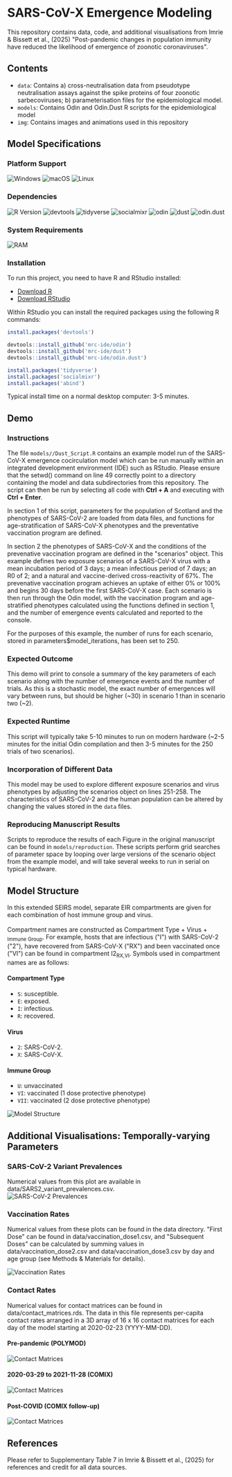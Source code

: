 # SARS-CoV-X Emergence Modeling
This repository contains data, code, and additional visualisations from Imrie & Bissett et al., (2025) "Post-pandemic changes in population immunity have reduced the likelihood of emergence of zoonotic coronaviruses".

## Contents
- `data`: Contains a) cross-neutralisation data from pseudotype neutralisation assays against the spike proteins of four zoonotic sarbecoviruses; b) parameterisation files for the epidemiological model.
- `models`: Contains Odin and Odin.Dust R scripts for the epidemiological model
- `img`: Contains images and animations used in this repository

## Model Specifications
### Platform Support
![Windows](https://img.shields.io/badge/platform-Windows-blue?logo=windows)
![macOS](https://img.shields.io/badge/platform-macOS-black?logo=apple)
![Linux](https://img.shields.io/badge/platform-Linux-yellowgreen?logo=linux)

### Dependencies
![R Version](https://img.shields.io/badge/R-4.5.0-blue)
![devtools](https://img.shields.io/badge/devtools-2.4.5-ff69b4)
![tidyverse](https://img.shields.io/badge/tidyverse-2.0.0-blue)
![socialmixr](https://img.shields.io/badge/socialmixr-0.4.0-lightgreen)
![odin](https://img.shields.io/badge/odin-1.5.11-yellow)
![dust](https://img.shields.io/badge/dust-0.15.3-orange)
![odin.dust](https://img.shields.io/badge/odin.dust-0.3.13-red)

### System Requirements
![RAM](https://img.shields.io/badge/minimum%20RAM-8GB-important)

### Installation

To run this project, you need to have R and RStudio installed:

- [Download R](https://cran.r-project.org/)
- [Download RStudio](https://posit.co/download/rstudio-desktop/)

Within RStudio you can install the required packages using the following R commands:

```r
install.packages('devtools')

devtools::install_github('mrc-ide/odin')
devtools::install_github('mrc-ide/dust')
devtools::install_github('mrc-ide/odin.dust')

install.packages('tidyverse')
install.packages('socialmixr')
install.packages('abind')
```

Typical install time on a normal desktop computer: 3-5 minutes.

## Demo
### Instructions
The file `models//Dust_Script.R` contains an example model run of the SARS-CoV-X emergence cocirculation model which can be run manually within an integrated development environment (IDE) such as RStudio. Please ensure that the setwd() command on line 49 correctly point to a directory containing the model and data subdirectories from this repository. The script can then be run by selecting all code with **Ctrl + A** and executing  with **Ctrl + Enter**.

In section 1 of this script, parameters for the population of Scotland and the phenotypes of SARS-CoV-2 are loaded from data files, and functions for age-stratification of SARS-CoV-X phenotypes and the preventative vaccination program are defined.

In section 2 the phenotypes of SARS-CoV-X and the conditions of the prevenative vaccination program are defined in the "scenarios" object. This example defines two exposure scenarios of a SARS-CoV-X virus with a mean incubation period of 3 days; a mean infectious period of 7 days; an R0 of 2; and a natural and vaccine-derived cross-reactivity of 67%. The prevenative vaccination program achieves an uptake of either 0% or 100% and begins 30 days before the first SARS-CoV-X case. Each scenario is then run through the Odin model, with the vaccination program and age-stratified phenotypes calculated using the functions defined in section 1, and the number of emergence events calculated and reported to the console.

For the purposes of this example, the number of runs for each scenario, stored in parameters$model_iterations, has been set to 250.

### Expected Outcome
This demo will print to console a summary of the key parameters of each scenario along with the number of emergence events and the number of trials. As this is a stochastic model, the exact number of emergences will vary between runs, but should be higher (~30) in scenario 1 than in scenario two (~2).

### Expected Runtime
This script will typically take 5-10 minutes to run on modern hardware (~2-5 minutes for the initial Odin compilation and then 3-5 minutes for the 250 trials of two scenarios).

### Incorporation of Different Data
This model may be used to explore different exposure scenarios and virus phenotypes by adjusting the scenarios object on lines 251-258. The characteristics of SARS-CoV-2 and the human population can be altered by changing the values stored in the `data` files.

### Reproducing Manuscript Results
Scripts to reproduce the results of each Figure in the original manuscript can be found in `models/reproduction`. These scripts perform grid searches of parameter space by looping over large versions of the scenario object from the example model, and will take several weeks to run in serial on typical hardware.

## Model Structure
In this extended SEIRS model, separate EIR compartments are given for each combination of host immune group and virus.<br><br>
Compartment names are constructed as Compartment Type + Virus + <sub>Immune Group</sub>. For example, hosts that are infectious ("I") with SARS-CoV-2 ("2"), have recovered from SARS-CoV-X ("RX") and been vaccinated once ("VI") can be found in compartment I2<sub>RX,VI</sub>. Symbols used in compartment names are as follows:
#### Compartment Type
- `S`: susceptible.
- `E`: exposed.
- `I`: infectious.
- `R`: recovered.
#### Virus
- `2`: SARS-CoV-2.
- `X`: SARS-CoV-X.
#### Immune Group
- `U`: unvaccinated
- `VI`: vaccinated (1 dose protective phenotype)
- `VII`: vaccinated (2 dose protective phenotype)

<img src="https://github.com/ryanmimrie/Publications_2025_SARS-CoV-X-Emergence/blob/main/img/Model_Structure.jpg" alt="Model Structure" style="display: block; margin: auto;">

## Additional Visualisations: Temporally-varying Parameters
### SARS-CoV-2 Variant Prevalences
Numerical values from this plot are available in data/SARS2_variant_prevalences.csv.
<img src="https://github.com/ryanmimrie/Publications_2025_SARS-CoV-X-Emergence/blob/main/img/SARS2_Prevalences.jpg" alt="SARS-CoV-2 Prevalences" style="display: block; margin: auto;">

### Vaccination Rates
Numerical values from these plots can be found in the data directory. "First Dose" can be found in data/vaccination_dose1.csv, and "Subsequent Doses" can be calculated by summing values in data/vaccination_dose2.csv and data/vaccination_dose3.csv by day and age group (see Methods & Materials for details).

<img src="https://github.com/ryanmimrie/Publications_2025_SARS-CoV-X-Emergence/blob/main/img/Vaccination_Rates.jpg" alt="Vaccination Rates" style="display: block; margin: auto;">

### Contact Rates
Numerical values for contact matrices can be found in data/contact_matrices.rds. The data in this file represents per-capita contact rates arranged in a 3D array of 16 x 16 contact matrices for each day of the model starting at 2020-02-23 (YYYY-MM-DD).
#### Pre-pandemic (POLYMOD)
<img src="https://github.com/ryanmimrie/Publications_2025_SARS-CoV-X-Emergence/blob/main/img/Contact_Rates_PrePandemic.jpg" alt="Contact Matrices" style="display: block; margin: auto;">

#### 2020-03-29 to 2021-11-28 (COMIX)
<img src="https://github.com/ryanmimrie/Publications_2025_SARS-CoV-X-Emergence/blob/main/img/Contact_Rates_DuringPandemic.jpg" alt="Contact Matrices" style="display: block; margin: auto;">


#### Post-COVID (COMIX follow-up)
<img src="https://github.com/ryanmimrie/Publications_2025_SARS-CoV-X-Emergence/blob/main/img/Contact_Rates_PostPandemic.jpg" alt="Contact Matrices" style="display: block; margin: auto;">

## References
Please refer to Supplementary Table 7 in Imrie & Bissett et al., (2025) for references and credit for all data sources.
